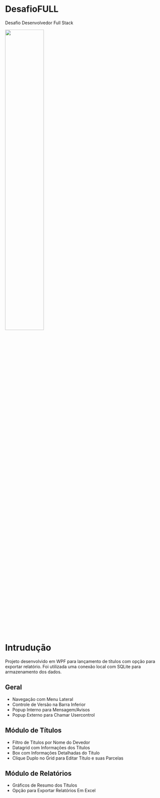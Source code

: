 # DesafioFULL
Desafio Desenvolvedor Full Stack

[<img src="https://img.youtube.com/vi/LFo4vA-vOpo/maxresdefault.jpg" width="50%">](https://www.youtube.com/watch?v=LFo4vA-vOpo)

# Intrudução
Projeto desenvolvido em WPF para lançamento de títulos com opção para exportar relatório.
Foi utilizada uma conexão local com SQLite para armazenamento dos dados.

## Geral
- Navegação com Menu Lateral
- Controle de Versão na Barra Inferior
- Popup Interno para Mensagem/Avisos
- Popup Externo para Chamar Usercontrol

## Módulo de Títulos
- Filtro de Títulos por Nome do Devedor
- Datagrid com Informações dos Títulos
- Box com Informações Detalhadas do Título
- Clique Duplo no Grid para Editar Título e suas Parcelas

## Módulo de Relatórios
- Gráficos de Resumo dos Títulos
- Opção para Exportar Relatórios Em Excel
